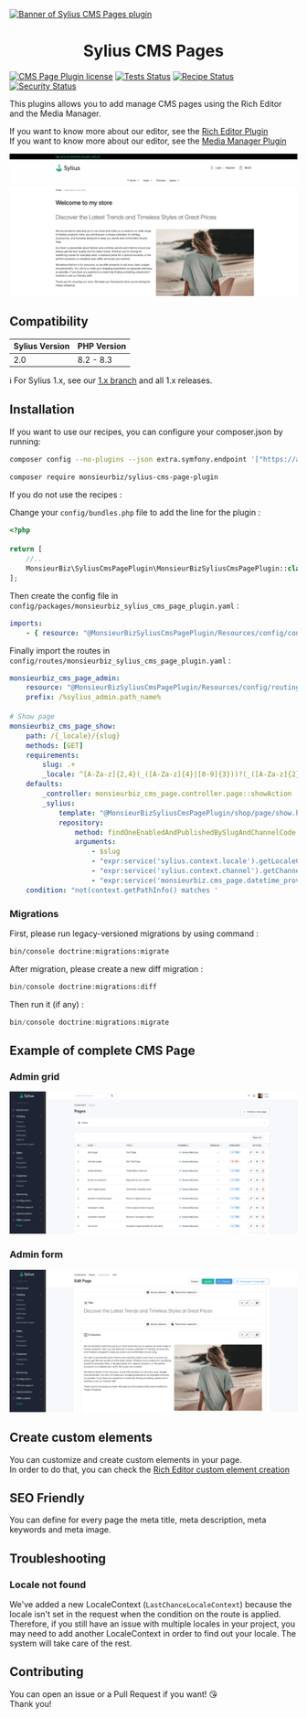 [![Banner of Sylius CMS Pages plugin](docs/images/banner.jpg)](https://monsieurbiz.com/agence-web-experte-sylius)

<h1 align="center">Sylius CMS Pages</h1>

[![CMS Page Plugin license](https://img.shields.io/github/license/monsieurbiz/SyliusCmsPagePlugin?public)](https://github.com/monsieurbiz/SyliusCmsPagePlugin/blob/master/LICENSE.txt)
[![Tests Status](https://img.shields.io/github/actions/workflow/status/monsieurbiz/SyliusCmsPagePlugin/tests.yaml?branch=master&logo=github)](https://github.com/monsieurbiz/SyliusCmsPagePlugin/actions?query=workflow%3ATests)
[![Recipe Status](https://img.shields.io/github/actions/workflow/status/monsieurbiz/SyliusCmsPagePlugin/recipe.yaml?branch=master&label=recipes&logo=github)](https://github.com/monsieurbiz/SyliusCmsPagePlugin/actions?query=workflow%3ASecurity)
[![Security Status](https://img.shields.io/github/actions/workflow/status/monsieurbiz/SyliusCmsPagePlugin/security.yaml?branch=master&label=security&logo=github)](https://github.com/monsieurbiz/SyliusCmsPagePlugin/actions?query=workflow%3ASecurity)

This plugins allows you to add manage CMS pages using the Rich Editor and the Media Manager.

If you want to know more about our editor, see the [Rich Editor Plugin](https://github.com/monsieurbiz/SyliusRichEditorPlugin)  
If you want to know more about our editor, see the [Media Manager Plugin](https://github.com/monsieurbiz/SyliusMediaManagerPlugin)

![Example of CMS Page display](screenshots/front-example.png)

## Compatibility

| Sylius Version | PHP Version     |
|----------------|-----------------|
| 2.0            | 8.2 - 8.3       |

ℹ️ For Sylius 1.x, see our [1.x branch](https://github.com/monsieurbiz/SyliusCmsPagePlugin/tree/1.x) and all 1.x releases.

## Installation

If you want to use our recipes, you can configure your composer.json by running:

```bash
composer config --no-plugins --json extra.symfony.endpoint '["https://api.github.com/repos/monsieurbiz/symfony-recipes/contents/index.json?ref=flex/master","flex://defaults"]'
```

```bash
composer require monsieurbiz/sylius-cms-page-plugin
```

If you do not use the recipes : 

Change your `config/bundles.php` file to add the line for the plugin : 

```php
<?php

return [
    //..
    MonsieurBiz\SyliusCmsPagePlugin\MonsieurBizSyliusCmsPagePlugin::class => ['all' => true],
];
```

Then create the config file in `config/packages/monsieurbiz_sylius_cms_page_plugin.yaml` :

```yaml
imports:
    - { resource: "@MonsieurBizSyliusCmsPagePlugin/Resources/config/config.yaml" }
```

Finally import the routes in `config/routes/monsieurbiz_sylius_cms_page_plugin.yaml` : 

```yaml
monsieurbiz_cms_page_admin:
    resource: "@MonsieurBizSyliusCmsPagePlugin/Resources/config/routing/admin.yaml"
    prefix: /%sylius_admin.path_name%

# Show page
monsieurbiz_cms_page_show:
    path: /{_locale}/{slug}
    methods: [GET]
    requirements:
        slug: .+
        _locale: ^[A-Za-z]{2,4}(_([A-Za-z]{4}|[0-9]{3}))?(_([A-Za-z]{2}|[0-9]{3}))?$
    defaults:
        _controller: monsieurbiz_cms_page.controller.page::showAction
        _sylius:
            template: "@MonsieurBizSyliusCmsPagePlugin/shop/page/show.html.twig"
            repository:
                method: findOneEnabledAndPublishedBySlugAndChannelCode
                arguments:
                    - $slug
                    - "expr:service('sylius.context.locale').getLocaleCode()"
                    - "expr:service('sylius.context.channel').getChannel().getCode()"
                    - "expr:service('monsieurbiz.cms_page.datetime_provider').now()"
    condition: "not(context.getPathInfo() matches '
```

### Migrations

First, please run legacy-versioned migrations by using command :

```bash
bin/console doctrine:migrations:migrate
```

After migration, please create a new diff migration :

```php
bin/console doctrine:migrations:diff
```

Then run it (if any) : 

```php
bin/console doctrine:migrations:migrate
```

## Example of complete CMS Page

### Admin grid

![Admin grid](screenshots/admin-grid.png)

### Admin form

![Admin form](screenshots/admin-form.png)

## Create custom elements

You can customize and create custom elements in your page.  
In order to do that, you can check the [Rich Editor custom element creation](https://github.com/monsieurbiz/SyliusRichEditorPlugin#create-your-own-elements)

## SEO Friendly

You can define for every page the meta title, meta description, meta 
keywords and meta image.

## Troubleshooting

### Locale not found

We've added a new LocaleContext (`LastChanceLocaleContext`) because the locale isn't set in the request when the
condition on the route is applied.  
Therefore, if you still have an issue with multiple locales in your project, you may need to add another LocaleContext
in order to find out your locale. The system will take care of the rest.

## Contributing

You can open an issue or a Pull Request if you want! 😘  
Thank you!
